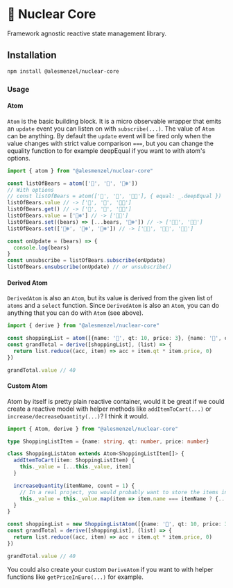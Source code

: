 # 🍱 Nuclear Core

Framework agnostic reactive state management library.

## Installation

```bash
npm install @alesmenzel/nuclear-core
```

### Usage

#### Atom

`Atom` is the basic building block. It is a micro observable wrapper that emits an `update` event you can
listen on with `subscribe(...)`. The value of `Atom` can be anything. By default the `update` event will
be fired only when the value changes with strict value comparison `===`, but you can change the equality function
to for example deepEqual if you want to with atom's options.

```ts
import { atom } from "@alesmenzel/nuclear-core"

const listOfBears = atom(['🧸', '🐻', '🐻‍❄️'])
// With options
// const listOfBears = atom(['🧸', '🐻', '🐻‍❄️'], { equal: _.deepEqual })
listOfBears.value // -> ['🧸', '🐻', '🐻‍❄️']
listOfBears.get() // -> ['🧸', '🐻', '🐻‍❄️']
listOfBears.value = ['🐻‍❄️'] // -> ['🐻‍❄️']
listOfBears.set((bears) => [...bears, '🐻‍❄️']) // -> ['🐻‍❄️', '🐻‍❄️']
listOfBears.set(['🐻‍❄️', '🐻‍❄️', '🐻‍❄️']) // -> ['🐻‍❄️', '🐻‍❄️', '🐻‍❄️']

const onUpdate = (bears) => {
  console.log(bears)
}
const unsubscribe = listOfBears.subscribe(onUpdate)
listOfBears.unsubscribe(onUpdate) // or unsubscribe()
```

#### Derived Atom

`DerivedAtom` is also an `Atom`, but its value is derived from the given list of `atoms` and a `select` function. Since `DerivedAtom` is also an `Atom`, you can do anything that you can do with `Atom` (see above).

```ts
import { derive } from "@alesmenzel/nuclear-core"

const shoppingList = atom([{name: '🍎', qt: 10, price: 3}, {name: '🍐', qt: 2, price: 5}])
const grandTotal = derive([shoppingList], (list) => {
  return list.reduce((acc, item) => acc + item.qt * item.price, 0)
})

grandTotal.value // 40
```

#### Custom Atom

Atom by itself is pretty plain reactive container, would it be great if we could create a reactive model with helper methods like `addItemToCart(...)` or `increase/decreaseQuantity(...)`? I think it would.

```ts
import { Atom, derive } from "@alesmenzel/nuclear-core"

type ShoppingListItem = {name: string, qt: number, price: number}

class ShoppingListAtom extends Atom<ShoppingListItem[]> {
  addItemToCart(item: ShoppingListItem) {
    this._value = [...this._value, item]
  }

  increaseQuantity(itemName, count = 1) {
    // In a real project, you would probably want to store the items in a Map instead, so you can access them directly
    this._value = this._value.map(item => item.name === itemName ? {...item, qt: item.qt + count} : item)
  }
}

const shoppingList = new ShoppingListAtom([{name: '🍎', qt: 10, price: 3}, {name: '🍐', qt: 2, price: 5}])
const grandTotal = derive([shoppingList], (list) => {
  return list.reduce((acc, item) => acc + item.qt * item.price, 0)
})

grandTotal.value // 40
```

You could also create your custom `DeriveAtom` if you want to with helper functions like `getPriceInEuro(...)` for example.
